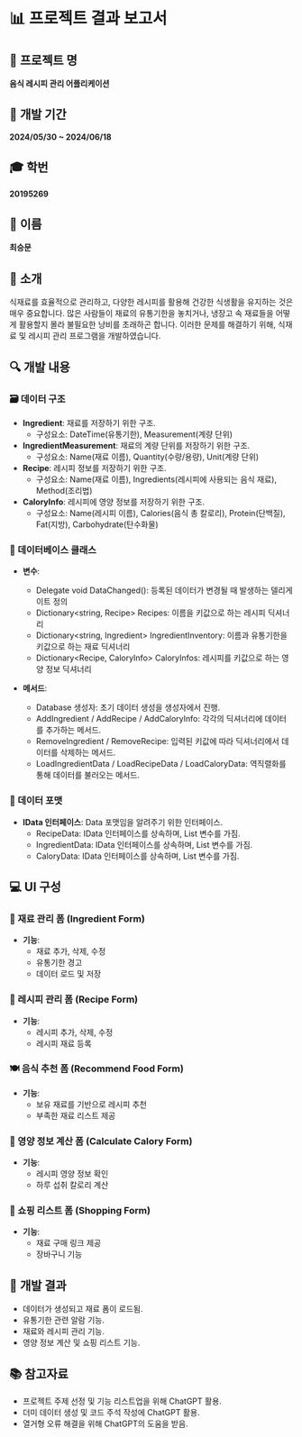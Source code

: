 # 📊 프로젝트 결과 보고서

## 📌 프로젝트 명
**음식 레시피 관리 어플리케이션**

## 📅 개발 기간
**2024/05/30 ~ 2024/06/18**

## 🎓 학번
**20195269**

## 👤 이름
**최승문**

## 📖 소개
식재료를 효율적으로 관리하고, 다양한 레시피를 활용해 건강한 식생활을 유지하는 것은 매우 중요합니다. 많은 사람들이 재료의 유통기한을 놓치거나, 냉장고 속 재료들을 어떻게 활용할지 몰라 불필요한 낭비를 초래하곤 합니다. 이러한 문제를 해결하기 위해, 식재료 및 레시피 관리 프로그램을 개발하였습니다.

## 🔍 개발 내용

### 🗃️ 데이터 구조
- **Ingredient**: 재료를 저장하기 위한 구조.
  - 구성요소: DateTime(유통기한), Measurement(계량 단위)
- **IngredientMeasurement**: 재료의 계량 단위를 저장하기 위한 구조.
  - 구성요소: Name(재료 이름), Quantity(수량/용량), Unit(계량 단위)
- **Recipe**: 레시피 정보를 저장하기 위한 구조.
  - 구성요소: Name(재료 이름), Ingredients(레시피에 사용되는 음식 재료), Method(조리법)
- **CaloryInfo**: 레시피에 영양 정보를 저장하기 위한 구조.
  - 구성요소: Name(레시피 이름), Calories(음식 총 칼로리), Protein(단백질), Fat(지방), Carbohydrate(탄수화물)

### 💾 데이터베이스 클래스
- **변수**:
  - Delegate void DataChanged(): 등록된 데이터가 변경될 때 발생하는 델리게이트 정의
  - Dictionary<string, Recipe> Recipes: 이름을 키값으로 하는 레시피 딕셔너리
  - Dictionary<string, Ingredient> IngredientInventory: 이름과 유통기한을 키값으로 하는 재료 딕셔너리
  - Dictionary<Recipe, CaloryInfo> CaloryInfos: 레시피를 키값으로 하는 영양 정보 딕셔너리

- **메서드**:
  - Database 생성자: 초기 데이터 생성을 생성자에서 진행.
  - AddIngredient / AddRecipe / AddCaloryInfo: 각각의 딕셔너리에 데이터를 추가하는 메서드.
  - RemoveIngredient / RemoveRecipe: 입력된 키값에 따라 딕셔너리에서 데이터를 삭제하는 메서드.
  - LoadIngredientData / LoadRecipeData / LoadCaloryData: 역직렬화를 통해 데이터를 불러오는 메서드.

### 📐 데이터 포맷
- **IData 인터페이스**: Data 포맷임을 알려주기 위한 인터페이스.
  - RecipeData: IData 인터페이스를 상속하며, List<Recipe> 변수를 가짐.
  - IngredientData: IData 인터페이스를 상속하며, List<Ingredient> 변수를 가짐.
  - CaloryData: IData 인터페이스를 상속하며, List<CaloryInfo> 변수를 가짐.

## 💻 UI 구성
### 🍅 재료 관리 폼 (Ingredient Form)
- **기능**:
  - 재료 추가, 삭제, 수정
  - 유통기한 경고
  - 데이터 로드 및 저장

### 📜 레시피 관리 폼 (Recipe Form)
- **기능**:
  - 레시피 추가, 삭제, 수정
  - 레시피 재료 등록

### 🍽️ 음식 추천 폼 (Recommend Food Form)
- **기능**:
  - 보유 재료를 기반으로 레시피 추천
  - 부족한 재료 리스트 제공

### 🥗 영양 정보 계산 폼 (Calculate Calory Form)
- **기능**:
  - 레시피 영양 정보 확인
  - 하루 섭취 칼로리 계산

### 🛒 쇼핑 리스트 폼 (Shopping Form)
- **기능**:
  - 재료 구매 링크 제공
  - 장바구니 기능

## 📝 개발 결과
- 데이터가 생성되고 재료 폼이 로드됨.
- 유통기한 관련 알람 기능.
- 재료와 레시피 관리 기능.
- 영양 정보 계산 및 쇼핑 리스트 기능.

## 📚 참고자료
- 프로젝트 주제 선정 및 기능 리스트업을 위해 ChatGPT 활용.
- 더미 데이터 생성 및 코드 주석 작성에 ChatGPT 활용.
- 열거형 오류 해결을 위해 ChatGPT의 도움을 받음.
